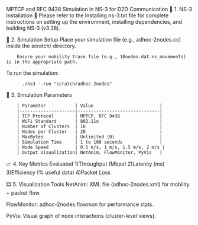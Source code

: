 MPTCP and RFC 9438 Simulation in NS-3 for D2D Communication
🔧 1. NS-3 Installation
        📄 Please refer to the Installing ns-3.txt file for complete instructions on setting up the environment, installing dependencies, and building NS-3 (v3.38).

📁 2. Simulation Setup
        Place your simulation file (e.g., adhoc-2nodes.cc) inside the scratch/ directory.
        
        Ensure your mobility trace file (e.g., 10nodes.dat.ns_movements) is in the appropriate path.

  To run the simulation:

          ./ns3 --run "scratch/adhoc-2nodes"
          

📡 3. Simulation Parameters

        | Parameter           | Value                         |
        |---------------------|-------------------------------|
        | TCP Protocol        | MPTCP, RFC 9438               |
        | WiFi Standard       | 802.11n                       |
        | Number of Clusters  | 10                            |
        | Nodes per Cluster   | 20                            |
        | MaxBytes            | Unlimited (0)                 |
        | Simulation Time     | 1 to 100 seconds              |
        | Node Speed          | 0.5 m/s, 1 m/s, 1.5 m/s, 2 m/s |
        | Output Visualization| NetAnim, FlowMonitor, PyVis   |



📈 4. Key Metrics Evaluated
          1)Throughput (Mbps)
          2)Latency (ms)
          3)Efficiency (% useful data)
          4)Packet Loss

🎞 5. Visualization Tools
NetAnim: XML file (adhoc-2nodes.xml) for mobility + packet flow.

FlowMonitor: adhoc-2nodes.flowmon for performance stats.

PyVis: Visual graph of node interactions (cluster-level views).
